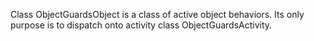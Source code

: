 Class ObjectGuardsObject is a class of active object behaviors. Its only purpose is to dispatch onto activity class ObjectGuardsActivity.